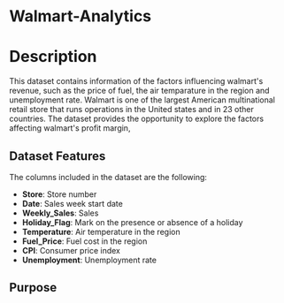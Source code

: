 # Walmart-Analytics

# **Description**
This dataset contains information of the factors influencing walmart's revenue, such as the price of fuel, the air temparature in the region and unemployment rate. Walmart is one of the largest American multinational retail store that runs operations in the United states and in 23 other countries. The dataset provides the opportunity to explore the factors affecting walmart's profit margin, 

## **Dataset Features**
The columns included in the dataset are the following:
- **Store**: Store number
- **Date**: Sales week start date
- **Weekly_Sales**: Sales
- **Holiday_Flag**: Mark on the presence or absence of a holiday
- **Temperature**: Air temperature in the region
- **Fuel_Price**: Fuel cost in the region
- **CPI**: Consumer price index
- **Unemployment**: Unemployment rate

## **Purpose**
